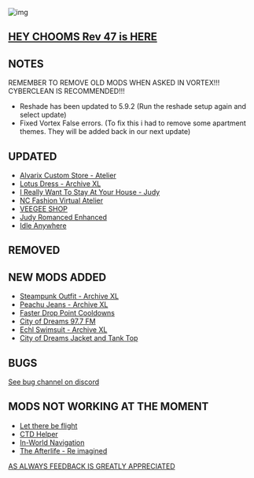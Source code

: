 ![img](https://s11.gifyu.com/images/Cuty-od-Dreams-Logo-YellowUP.png)

[HEY CHOOMS Rev 47 is HERE](https://)
-

NOTES
-

REMEMBER TO REMOVE OLD MODS WHEN ASKED IN VORTEX!!! 
CYBERCLEAN IS RECOMMENDED!!!

- Reshade has been updated to 5.9.2 (Run the reshade setup again and select update)
- Fixed Vortex False errors. (To fix this i had to remove some apartment themes. They will be added back in our next update)

UPDATED
-

- [Alvarix Custom Store - Atelier](https://www.nexusmods.com/cyberpunk2077/mods/4602?tab=description)
- [Lotus Dress - Archive XL](https://www.nexusmods.com/cyberpunk2077/mods/8991?tab=description)
- [I Really Want To Stay At Your House - Judy](https://www.nexusmods.com/cyberpunk2077/mods/8753?tab=description)
- [NC Fashion Virtual Atelier](https://www.nexusmods.com/cyberpunk2077/mods/4805)
- [VEEGEE SHOP](https://www.nexusmods.com/cyberpunk2077/mods/8183)
- [Judy Romanced Enhanced](https://www.nexusmods.com/cyberpunk2077/mods/4508)
- [Idle Anywhere](https://www.nexusmods.com/cyberpunk2077/mods/8038?tab=description)

REMOVED
-


NEW MODS ADDED 
-

- [Steampunk Outfit - Archive XL](https://www.nexusmods.com/cyberpunk2077/mods/9033?tab=description)
- [Peachu Jeans - Archive XL](https://www.nexusmods.com/cyberpunk2077/mods/9037?tab=description)
- [Faster Drop Point Cooldowns](https://www.nexusmods.com/cyberpunk2077/mods/9049?tab=description)
- [City of Dreams 97.7 FM](https://www.nexusmods.com/cyberpunk2077/mods/9053?tab=description)
- [Echl Swimsuit - Archive XL](https://www.nexusmods.com/cyberpunk2077/mods/9036?tab=description)
- [City of Dreams Jacket and Tank Top](https://www.nexusmods.com/cyberpunk2077/mods/9137?tab=description)

BUGS
-

 [See bug channel on discord](https://discord.gg/xZNztPjA2u)
 

MODS NOT WORKING AT THE MOMENT 
-

- [Let there be flight](https://)
- [CTD Helper](https://)
- [In-World Navigation](https://)
- [The Afterlife - Re imagined](https://)

[AS ALWAYS FEEDBACK IS GREATLY APPRECIATED](https://)
